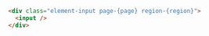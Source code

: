 
```html label="Structure"
<div class="element-input page-{page} region-{region}">
  <input />
</div>
```
